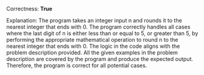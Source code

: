 Correctness: **True**

Explanation: The program takes an integer input n and rounds it to the nearest integer that ends with 0. The program correctly handles all cases where the last digit of n is either less than or equal to 5, or greater than 5, by performing the appropriate mathematical operation to round n to the nearest integer that ends with 0. The logic in the code aligns with the problem description provided. All the given examples in the problem description are covered by the program and produce the expected output. Therefore, the program is correct for all potential cases.